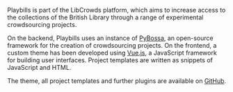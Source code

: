
Playbills is part of the LibCrowds platform, which aims to increase access to 
the collections of the British Library through a range of experimental 
crowdsourcing projects.

On the backend, Playbills uses an instance of 
<a href="http://pybossa.com/" target="_blank">PyBossa</a>, an open-source 
framework for the creation of crowdsourcing projects. On the frontend, a 
custom theme has been developed using 
<a href="https://vuejs.org/" target="_blank">Vue.js</a>, a JavaScript 
framework for building user interfaces. Project templates are written as 
snippets of JavaScript and HTML.

The theme, all project templates and further plugins are available on
[GitHub](https://github.com/LibCrowds).

